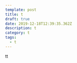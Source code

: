 ```yaml
---
template: post
title: t
draft: true
date: 2019-12-18T12:39:35.362Z
description: t
category: t
tags:
  - t
---
```

tt
